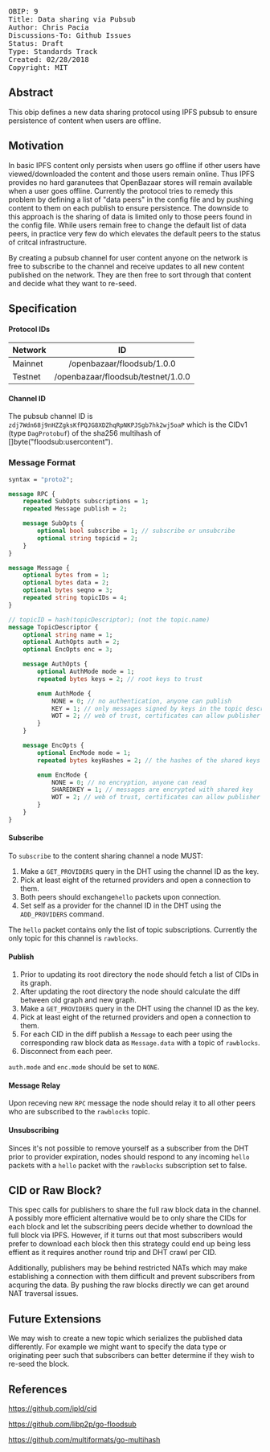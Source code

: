 <pre>
OBIP: 9
Title: Data sharing via Pubsub
Author: Chris Pacia <chris@ob1.io>
Discussions-To: Github Issues
Status: Draft
Type: Standards Track
Created: 02/28/2018
Copyright: MIT
</pre>

## Abstract
This obip defines a new data sharing protocol using IPFS pubsub to ensure persistence of content when users are offline.

## Motivation
In basic IPFS content only persists when users go offline if other users have viewed/downloaded the content and those users remain online. Thus IPFS provides no hard garanutees that OpenBazaar stores will remain available when a user goes offline. Currently the protocol tries to remedy this problem by defining a list of "data peers" in the config file and
by pushing content to them on each publish to ensure persistence. The downside to this approach is the sharing of data is limited only to those peers found in the config file. While users remain free to change the default list of data peers, in practice very few do which elevates the default peers to the status of critcal infrastructure. 

By creating a pubsub channel for user content anyone on the network is free to subscribe to the channel and receive updates to all new content published on the network. They are then free to sort through that content and decide what they want to re-seed.

## Specification

#### Protocol IDs
| Network       | ID            | 
| ------------- |:-------------:|
| Mainnet       | /openbazaar/floodsub/1.0.0 | 
| Testnet       |  /openbazaar/floodsub/testnet/1.0.0      |

#### Channel ID

The pubsub channel ID is `zdj7Wdn68j9nHZZgksKfPQJG8XDZhqRpNKPJSgb7hk2wj5oaP` which is the CIDv1 (type `DagProtobuf`) of the sha256 multihash of []byte("floodsub:usercontent").

### Message Format
```protobuf
syntax = "proto2";

message RPC {
	repeated SubOpts subscriptions = 1;
	repeated Message publish = 2;

	message SubOpts {
		optional bool subscribe = 1; // subscribe or unsubcribe
		optional string topicid = 2;
	}
}

message Message {
	optional bytes from = 1;
	optional bytes data = 2;
	optional bytes seqno = 3;
	repeated string topicIDs = 4;
}

// topicID = hash(topicDescriptor); (not the topic.name)
message TopicDescriptor {
	optional string name = 1;
	optional AuthOpts auth = 2;
	optional EncOpts enc = 3;

	message AuthOpts {
		optional AuthMode mode = 1;
		repeated bytes keys = 2; // root keys to trust

		enum AuthMode {
			NONE = 0; // no authentication, anyone can publish
			KEY = 1; // only messages signed by keys in the topic descriptor are accepted
			WOT = 2; // web of trust, certificates can allow publisher set to grow
		}
	}

	message EncOpts {
		optional EncMode mode = 1;
		repeated bytes keyHashes = 2; // the hashes of the shared keys used (salted)

		enum EncMode {
			NONE = 0; // no encryption, anyone can read
			SHAREDKEY = 1; // messages are encrypted with shared key
			WOT = 2; // web of trust, certificates can allow publisher set to grow
		}
	}
}
```

#### Subscribe

To `subscribe` to the content sharing channel a node MUST:

1) Make a `GET_PROVIDERS` query in the DHT using the channel ID as the key.
2) Pick at least eight of the returned providers and open a connection to them.
3) Both peers should exchange`hello` packets upon connection.
4) Set self as a provider for the channel ID in the DHT using the `ADD_PROVIDERS` command.

The `hello` packet contains only the list of topic subscriptions. Currently the only topic for this channel is `rawblocks`. 

#### Publish

1) Prior to updating its root directory the node should fetch a list of CIDs in its graph.
2) After updating the root directory the node should calculate the diff between old graph and new graph.
3) Make a `GET_PROVIDERS` query in the DHT using the channel ID as the key.
4) Pick at least eight of the returned providers and open a connection to them.
5) For each CID in the diff publish a `Message` to each peer using the corresponding raw block data as `Message.data` with a topic of `rawblocks`. 
6) Disconnect from each peer.

`auth.mode` and `enc.mode` should be set to `NONE`.

#### Message Relay

Upon receving new `RPC` message the node should relay it to all other peers who are subscribed to the `rawblocks` topic.

#### Unsubscribing

Sinces it's not possible to remove yourself as a subscriber from the DHT prior to provider expiration, nodes should respond to any incoming `hello` packets with a `hello` packet with the `rawblocks` subscription set to false.

## CID or Raw Block?

This spec calls for publishers to share the full raw block data in the channel. A possibly more efficient alternative would be to only share the CIDs for each block and let the subscribing peers decide whether to download the full block via IPFS. However, if it turns out that most subscribers would prefer to download each block then this strategy could end up being less effient as it requires another round trip and DHT crawl per CID. 

Additionally, publishers may be behind restricted NATs which may make establishing a connection with them difficult and prevent subscribers from acquring the data. By pushing the raw blocks directly we can get around NAT traversal issues. 

## Future Extensions

We may wish to create a new topic which serializes the published data differently. For example we might want to specify the data type or originating peer such that subscribers can better determine if they wish to re-seed the block.

## References

https://github.com/ipld/cid

https://github.com/libp2p/go-floodsub

https://github.com/multiformats/go-multihash

